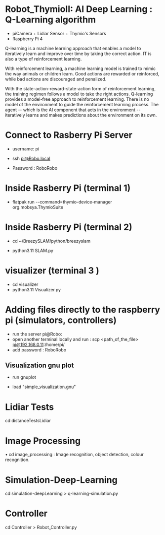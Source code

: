 # Robot_ThymioII: AI Deep Learning : Q-Learning algorithm

- piCamera + Lidiar Sensor + Thymio's Sensors
- Raspberry Pi 4

Q-learning is a machine learning approach that enables a model to iteratively learn and improve over time by taking the correct action. IT is also a type of reinforcement learning.

With reinforcement learning, a machine learning model is trained to mimic the way animals or children learn. Good actions are rewarded or reinforced, while bad actions are discouraged and penalized.

With the state-action-reward-state-action form of reinforcement learning, the training regimen follows a model to take the right actions. Q-learning provides a model-free approach to reinforcement learning. There is no model of the environment to guide the reinforcement learning process. The agent -- which is the AI component that acts in the environment -- iteratively learns and makes predictions about the environment on its own.


# Connect to Rasberry Pi Server

- username: pi

- ssh pi@Robo.local

- Password : RoboRobo 

# Inside Rasberry Pi  (terminal 1)

- flatpak run --command=thymio-device-manager org.mobsya.ThymioSuite

# Inside Rasberry Pi (terminal 2)

- cd ~/BreezySLAM/python/breezyslam

- python3.11 SLAM.py

# visualizer (terminal 3 )

- cd visualizer 
- python3.11 Visualizer.py

# Adding files directly to the raspberry pi (simulators, controllers)

- run the server pi@Robo:
- open another terminal locally and run : scp <path_of_the_file> pi@192.168.0.11:/home/pi/
- add password : RoboRobo 

## Visualization gnu plot 

- run gnuplot

- load "simple_visualization.gnu"

# Lidiar Tests

cd distanceTestsLidiar

# Image Processing 

• cd image_processing : Image recognition, object detection, colour recognition.

# Simulation-Deep-Learning 

cd simulation-deepLearning > q-learning-simulation.py  

# Controller 

cd Controller  > Robot_Controller.py